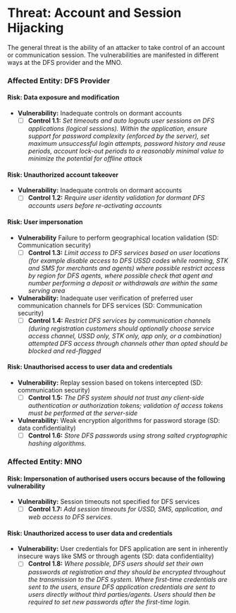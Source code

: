 # Threat: Account and Session Hijacking

The general threat is the ability of an attacker to take control of an account or communication session. The vulnerabilities are manifested in different ways at the DFS provider and the MNO.

### Affected Entity: DFS Provider

#### **Risk:** Data exposure and modification

* **Vulnerability:** Inadequate controls on dormant accounts
  * [ ] **Control 1.1:** _Set timeouts and auto logouts user sessions on DFS applications (logical sessions). Within the application, ensure support for password complexity (enforced by the server), set maximum unsuccessful login attempts, password history and reuse periods, account lock-out periods to a reasonably minimal value to minimize the potential for offline attack_

#### **Risk:** Unauthorized account takeover

* **Vulnerability:** Inadequate controls on dormant accounts
  * [ ] **Control 1.2:** _Require user identity validation for dormant DFS accounts users before re-activating accounts_

#### **Risk:** User impersonation

* **Vulnerability** Failure to perform geographical location validation (SD: Communication security)
  * [ ] **Control 1.3:** _Limit access to DFS services based on user locations (for example disable access to DFS USSD codes while roaming, STK and SMS for merchants and agents) where possible restrict access by region for DFS agents, where possible check that agent and number performing a deposit or withdrawals are within the same serving area_
* **Vulnerability:** Inadequate user verification of preferred user communication channels for DFS services (SD: Communication security)
  * [ ] **Control 1.4:** _Restrict DFS services by communication channels (during registration customers should optionally choose service access channel, USSD only, STK only, app only, or a combination) attempted DFS access through channels other than opted should be blocked and red-flagged_

#### **Risk:** Unauthorised access to user data and credentials

* **Vulnerability:** Replay session based on tokens intercepted (SD: communication security)
  * [ ] **Control 1.5:** _The DFS system should not trust any client-side authentication or authorization tokens; validation of access tokens must be performed at the server-side_
* **Vulnerability:** Weak encryption algorithms for password storage (SD: data confidentiality)
  * [ ] **Control 1.6:** _Store DFS passwords using strong salted cryptographic hashing algorithms._

### Affected Entity: MNO

#### **Risk:** Impersonation of authorised users occurs because of the following vulnerability

* **Vulnerability:** Session timeouts not specified for DFS services
  * [ ] **Control 1.7:** _Add session timeouts for USSD, SMS, application, and web access to DFS services._

#### **Risk:** Unauthorized access to user data and credentials

* **Vulnerability:** User credentials for DFS application are sent in inherently insecure ways like SMS or through agents (SD: data confidentiality)
  * [ ] **Control 1.8:** _Where possible, DFS users should set their own passwords at registration and they should be encrypted throughout the transmission to the DFS system. Where first-time credentials are sent to the users, ensure DFS application credentials are sent to users directly without third parties/agents. Users should then be required to set new passwords after the first-time login._
